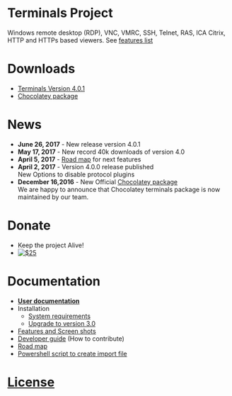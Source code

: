 # Terminals Project
Windows remote desktop (RDP), VNC, VMRC, SSH, Telnet, RAS, ICA Citrix, HTTP and HTTPs based viewers. 
See [features list](/Docs/Features-and-Screen-shots.md)

# Downloads
* [Terminals Version 4.0.1](https://github.com/Terminals-Origin/Terminals/releases/tag/4.0.1)
* [Chocolatey package](https://chocolatey.org/packages/terminals) 

# News
* **June 26, 2017** - New release version 4.0.1
* **May 17, 2017** - New record 40k downloads of version 4.0
* **April 5, 2017** - [Road map](/Docs/Road-map.md) for next features
* **April 2, 2017** - Version 4.0.0 release published  
New Options to disable protocol plugins
* **December 16,2016** - New Official [Chocolatey package](https://chocolatey.org/packages/terminals)  
We are happy to announce that Chocolatey terminals package is now maintained by our team. 

# Donate
* Keep the project Alive!
* [![$25](https://img.shields.io/badge/Donate-PayPal-green.svg)](https://www.paypal.com/cgi-bin/webscr?cmd=_s-xclick&hosted_button_id=X28G9FEYUN6CJ)

# Documentation
* **[User documentation](/Docs/User-documentation.md)**
* Installation
	* [System requirements](/Docs/System-Requirements.md)
	* [Upgrade to version 3.0](/Docs/Upgrade-to-version-3.0.md)
* [Features and Screen shots](/Docs/Features-and-Screen-shots.md)
* [Developer guide](/Docs/Developer-guide.md) (How to contribute)
* [Road map](/Docs/Road-map.md)
* [Powershell script to create import file](/Docs/Powershell-script-to-create-import-file.md)

# [License](LICENSE.md)
